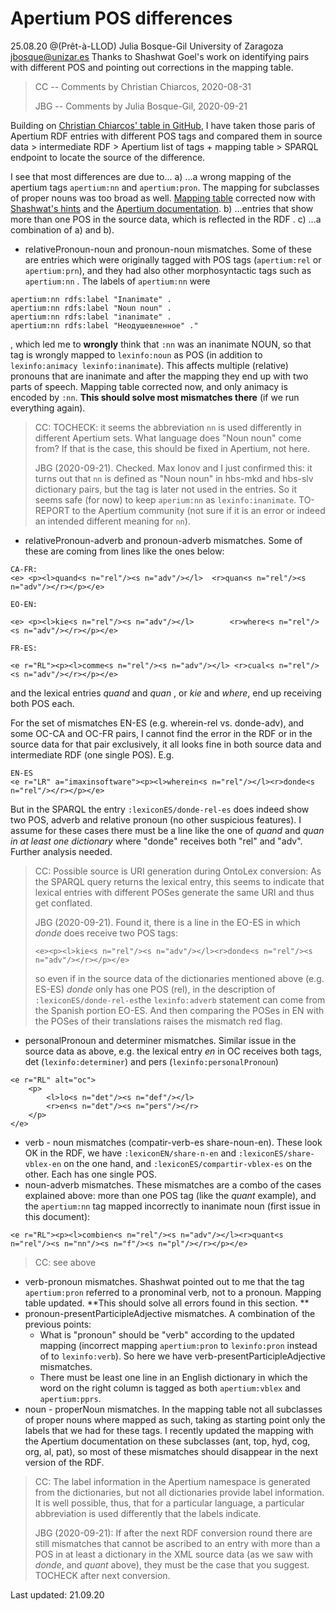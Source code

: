 
# Apertium POS differences 
25.08.20
@(Prêt-à-LLOD)
Julia Bosque-Gil
University of Zaragoza
jbosque@unizar.es
Thanks to Shashwat Goel's work on identifying pairs with different POS and pointing out corrections in the mapping table. 

> CC -- Comments by Christian Chiarcos, 2020-08-31
> 
>JBG -- Comments by Julia Bosque-Gil, 2020-09-21

Building on [Christian Chiarcos' table in GitHub](https://github.com/acoli-repo/acoli-dicts/issues/9), I have taken those paris of Apertium RDF entries with different POS tags and compared them in source data > intermediate RDF > Apertium list of tags + mapping table > SPARQL endpoint to locate the source of the difference.   

I see that most differences are due to...
a) ...a wrong mapping of the apertium tags `apertium:nn` and `apertium:pron`. The mapping for subclasses of proper nouns was too broad as well. [Mapping table](https://github.com/sid-unizar/apertium-lexinfo-mapping) corrected now with [Shashwat's hints](https://github.com/sid-unizar/apertium-lexinfo-mapping/issues/1) and the [Apertium documentation](https://wiki.apertium.org/wiki/List_of_symbols). 
b) ...entries that show more than one POS in the source data, which is reflected in the RDF .
c) ...a combination of a) and b). 

- relativePronoun-noun and pronoun-noun mismatches. Some of these are entries which were originally tagged with POS tags (`apertium:rel` or `apertium:prn`),  and they had also other morphosyntactic tags  such as `apertium:nn` . The labels of  `apertium:nn` were

```
apertium:nn rdfs:label "Inanimate" .
apertium:nn rdfs:label "Noun noun" .
apertium:nn rdfs:label "inanimate" .
apertium:nn rdfs:label "Неодушевленное" ."
```
, which led me to **wrongly** think that `:nn` was an inanimate NOUN, so that tag is wrongly mapped to `lexinfo:noun` as POS (in addition to `lexinfo:animacy lexinfo:inanimate`).  This affects multiple (relative) pronouns that are inanimate and after the mapping they end up with two parts of speech. Mapping table corrected now, and only animacy is encoded by `:nn`.  **This should solve most mismatches there** (if we run everything again). 

> CC: TOCHECK: it seems the abbreviation `nn` is used differently in different Apertium sets. What language does "Noun noun" come from? If that is the case, this should be fixed in Apertium, not here.
> 
> JBG (2020-09-21). Checked. Max Ionov and I just confirmed this:  it turns out that `nn` is defined as "Noun noun" in hbs-mkd and hbs-slv dictionary pairs, but the tag is later not used in the entries. So it seems safe (for now) to keep `aperium:nn` as `lexinfo:inanimate`. TO-REPORT to the Apertium community (not sure if it is an error or indeed an intended different meaning for `nn`).    

- relativePronoun-adverb and pronoun-adverb mismatches. Some of these are coming from lines like the ones below: 
```
CA-FR:
<e> <p><l>quand<s n="rel"/><s n="adv"/></l>  <r>quan<s n="rel"/><s n="adv"/></r></p></e>

EO-EN:

<e> <p><l>kie<s n="rel"/><s n="adv"/></l>        <r>where<s n="rel"/><s n="adv"/></r></p></e>

FR-ES:

<e r="RL"><p><l>comme<s n="rel"/><s n="adv"/></l> <r>cual<s n="rel"/><s n="adv"/></r></p></e>
```
and the lexical entries _quand_ and _quan_ , or _kie_ and *where*, end up receiving both POS each. 

For the set of mismatches EN-ES (e.g. wherein-rel vs. donde-adv), and some OC-CA and OC-FR pairs, I cannot find the error in the RDF or in the source data for that pair exclusively, it all looks fine in both source data and intermediate RDF (one single POS). E.g. 

```
EN-ES
<e r="LR" a="imaxinsoftware"><p><l>wherein<s n="rel"/></l><r>donde<s n="rel"/></r></p></e>
``` 

But in the SPARQL the entry `:lexiconES/donde-rel-es` does indeed show two POS, adverb and relative pronoun (no other suspicious features). I assume for these cases there must be a line like the one of _quand_ and _quan_  *in at least one dictionary* where "donde" receives both "rel" and "adv". Further analysis needed. 

> CC: Possible source is URI generation during OntoLex conversion: As the SPARQL query returns the lexical entry, this seems to indicate that lexical entries with different POSes generate the same URI and thus get conflated.
>
> JBG (2020-09-21). Found it, there is a line in the EO-ES in which _donde_ does receive two POS tags:
>``` 
><e><p><l>kie<s n="rel"/><s n="adv"/></l><r>donde<s n="rel"/><s n="adv"/></r></p></e>
>```
> so even if in the source data of the dictionaries mentioned above (e.g. ES-ES) _donde_ only has one POS (rel), in the description of `:lexiconES/donde-rel-es`the `lexinfo:adverb` statement can come from the Spanish portion EO-ES. And then comparing the POSes in EN with the POSes of their translations raises the mismatch red flag.   

- personalPronoun and determiner mismatches. Similar issue in the source data as above, e.g. the lexical entry *en* in OC receives both tags, det (`lexinfo:determiner`) and pers (`lexinfo:personalPronoun`)
```
<e r="RL" alt="oc">
	<p>
		<l>lo<s n="det"/><s n="def"/></l>
		<r>en<s n="det"/><s n="pers"/></r>
	</p>
</e>
```
- verb - noun mismatches (compatir-verb-es  share-noun-en). These look OK in the RDF, we have `:lexiconEN/share-n-en` and `:lexiconES/share-vblex-en` on the one hand, and `:lexiconES/compartir-vblex-es` on the other.  Each has one single POS. 
-  noun-adverb mismatches. These mismatches are a combo of the cases explained above: more than one POS tag (like the *quant* example), and the `apertium:nn` tag mapped incorrectly to inanimate noun (first issue in this document):

```
<e r="RL"><p><l>combien<s n="rel"/><s n="adv"/></l><r>quant<s n="rel"/><s n="nn"/><s n="f"/><s n="pl"/></r></p></e>
```
> CC: see above
>
- verb-pronoun mismatches. Shashwat pointed out to me that the tag `apertium:pron` referred to a pronominal verb, not to a pronoun. Mapping table updated. **This should solve all errors found in this section. **
- pronoun-presentParticipleAdjective mismatches. A combination of the previous points: 
	- What is "pronoun" should be "verb" according to the updated mapping (incorrect mapping `apertium:pron` to `lexinfo:pron` instead of  to `lexinfo:verb`). So here we have verb-presentParticipleAdjective mismatches. 
	- There must be least one line in an English dictionary in which the word on the right column is tagged as both `apertium:vblex` and `apertium:pprs`. 
- noun - properNoun mismatches. In the mapping table not all subclasses of proper nouns where mapped as such, taking as starting point only the labels that we had for these tags. I recently updated the mapping with the Apertium documentation on these subclasses (ant, top, hyd, cog, org, al, pat), so most of these mismatches should disappear in the next version of the RDF. 

> CC: The label information in the Apertium namespace is generated from the dictionaries, but not all dictionaries provide label information. It is well possible, thus, that for a particular language, a particular abbreviation is used differently that the labels indicate. 
> 
> JBG (2020-09-21): If after the next RDF conversion round there are still mismatches that cannot be ascribed to an entry with more than a POS in at least a dictionary in the XML source data (as we saw with _donde_, and _quant_ above), they must be the case that you suggest. TOCHECK after next conversion.

Last updated: 21.09.20
